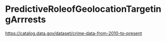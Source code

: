 # PredictiveRoleofGeolocationTargetingArrrests

https://catalog.data.gov/dataset/crime-data-from-2010-to-present
